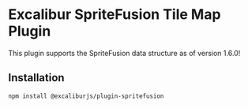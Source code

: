 # Excalibur SpriteFusion Tile Map Plugin 

This plugin supports the SpriteFusion data structure as of version 1.6.0!


## Installation

```sh
npm install @excaliburjs/plugin-spritefusion
```